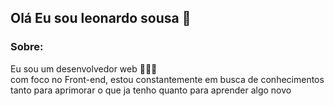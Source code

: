 ## Olá Eu sou leonardo sousa 👋

### Sobre:
  Eu sou um desenvolvedor web 👨🏽‍💻 <br>
  com foco no Front-end, estou constantemente em busca de conhecimentos<br>
  tanto para aprimorar o que ja tenho quanto para aprender algo novo


